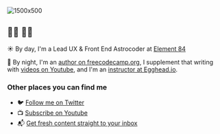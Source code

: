 ![1500x500](https://user-images.githubusercontent.com/1045274/87225832-bf796400-c35d-11ea-9bcd-7297315cb146.jpeg)


## 👨‍🚀 👨‍💻

☀️ By day, I'm a Lead UX & Front End Astrocoder at [Element 84](https://github.com/element84)

🌙 By night, I'm an [author on freecodecamp.org](https://www.freecodecamp.org/news/author/colbyfayock/), I supplement that writing with [videos on Youtube](https://youtube.com/colbyfayock), and I'm an [instructor at Egghead.io](https://egghead.io/instructors/colby-fayock?af=atzgap).

### Other places you can find me
* 🐦 [Follow me on Twitter](https://twitter.com/colbyfayock)
* 📺 [Subscribe on Youtube](https://www.youtube.com/colbyfayock?sub_confirmation=1)
* 📬 [Get fresh content straight to your inbox](https://colbyfayock.com/newsletter)
